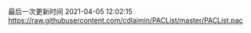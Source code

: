 最后一次更新时间 2021-04-05 12:02:15
https://raw.githubusercontent.com/cdlaimin/PACList/master/PACList.pac

